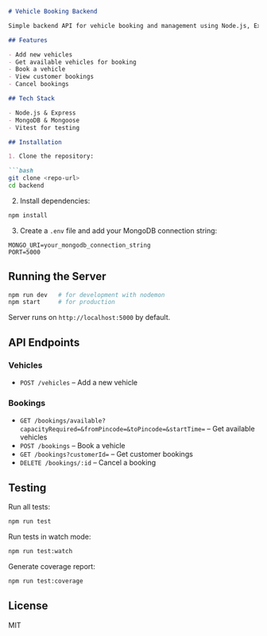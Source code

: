 ````markdown
# Vehicle Booking Backend

Simple backend API for vehicle booking and management using Node.js, Express, and MongoDB.

## Features

- Add new vehicles
- Get available vehicles for booking
- Book a vehicle
- View customer bookings
- Cancel bookings

## Tech Stack

- Node.js & Express
- MongoDB & Mongoose
- Vitest for testing

## Installation

1. Clone the repository:

```bash
git clone <repo-url>
cd backend
````

2. Install dependencies:

```bash
npm install
```

3. Create a `.env` file and add your MongoDB connection string:

```env
MONGO_URI=your_mongodb_connection_string
PORT=5000
```

## Running the Server

```bash
npm run dev   # for development with nodemon
npm start     # for production
```

Server runs on `http://localhost:5000` by default.

## API Endpoints

### Vehicles

* `POST /vehicles` – Add a new vehicle

### Bookings

* `GET /bookings/available?capacityRequired=&fromPincode=&toPincode=&startTime=` – Get available vehicles
* `POST /bookings` – Book a vehicle
* `GET /bookings?customerId=` – Get customer bookings
* `DELETE /bookings/:id` – Cancel a booking

## Testing

Run all tests:

```bash
npm run test
```

Run tests in watch mode:

```bash
npm run test:watch
```

Generate coverage report:

```bash
npm run test:coverage
```

## License

MIT

```


